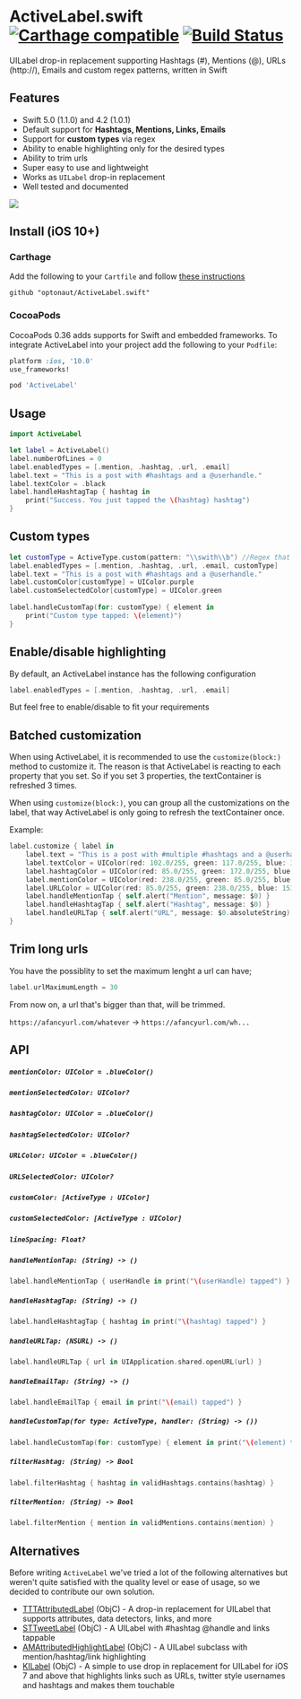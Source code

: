 # ActiveLabel.swift [![Carthage compatible](https://img.shields.io/badge/Carthage-compatible-4BC51D.svg?style=flat)](https://github.com/Carthage/Carthage) [![Build Status](https://travis-ci.org/optonaut/ActiveLabel.swift.svg)](https://travis-ci.org/optonaut/ActiveLabel.swift)

UILabel drop-in replacement supporting Hashtags (#), Mentions (@), URLs (http://), Emails and custom regex patterns, written in Swift

## Features

* Swift 5.0 (1.1.0) and 4.2 (1.0.1)
* Default support for **Hashtags, Mentions, Links, Emails**
* Support for **custom types** via regex
* Ability to enable highlighting only for the desired types
* Ability to trim urls
* Super easy to use and lightweight
* Works as `UILabel` drop-in replacement
* Well tested and documented

![](ActiveLabelDemo/demo.gif)


## Install (iOS 10+)

### Carthage

Add the following to your `Cartfile` and follow [these instructions](https://github.com/Carthage/Carthage#adding-frameworks-to-an-application)

```
github "optonaut/ActiveLabel.swift"
```

### CocoaPods

CocoaPods 0.36 adds supports for Swift and embedded frameworks. To integrate ActiveLabel into your project add the following to your `Podfile`:

```ruby
platform :ios, '10.0'
use_frameworks!

pod 'ActiveLabel'
```

## Usage

```swift
import ActiveLabel

let label = ActiveLabel()
label.numberOfLines = 0
label.enabledTypes = [.mention, .hashtag, .url, .email]
label.text = "This is a post with #hashtags and a @userhandle."
label.textColor = .black
label.handleHashtagTap { hashtag in
    print("Success. You just tapped the \(hashtag) hashtag")
}
```

## Custom types

```swift
let customType = ActiveType.custom(pattern: "\\swith\\b") //Regex that looks for "with"
label.enabledTypes = [.mention, .hashtag, .url, .email, customType]
label.text = "This is a post with #hashtags and a @userhandle."
label.customColor[customType] = UIColor.purple
label.customSelectedColor[customType] = UIColor.green
    
label.handleCustomTap(for: customType) { element in 
    print("Custom type tapped: \(element)") 
}
```

## Enable/disable highlighting

By default, an ActiveLabel instance has the following configuration

```swift
label.enabledTypes = [.mention, .hashtag, .url, .email]
```

But feel free to enable/disable to fit your requirements


## Batched customization

When using ActiveLabel, it is recommended to use the `customize(block:)` method to customize it. The reason is that ActiveLabel is reacting to each property that you set. So if you set 3 properties, the textContainer is refreshed 3 times.

When using `customize(block:)`, you can group all the customizations on the label, that way ActiveLabel is only going to refresh the textContainer once.

Example:

```swift
label.customize { label in
    label.text = "This is a post with #multiple #hashtags and a @userhandle."
    label.textColor = UIColor(red: 102.0/255, green: 117.0/255, blue: 127.0/255, alpha: 1)
    label.hashtagColor = UIColor(red: 85.0/255, green: 172.0/255, blue: 238.0/255, alpha: 1)
    label.mentionColor = UIColor(red: 238.0/255, green: 85.0/255, blue: 96.0/255, alpha: 1)
    label.URLColor = UIColor(red: 85.0/255, green: 238.0/255, blue: 151.0/255, alpha: 1)
    label.handleMentionTap { self.alert("Mention", message: $0) }
    label.handleHashtagTap { self.alert("Hashtag", message: $0) }
    label.handleURLTap { self.alert("URL", message: $0.absoluteString) }
}
```

## Trim long urls

You have the possiblity to set the maximum lenght a url can have;

```swift
label.urlMaximumLength = 30
```

From now on, a url that's bigger than that, will be trimmed.

`https://afancyurl.com/whatever` -> `https://afancyurl.com/wh...`

## API

##### `mentionColor: UIColor = .blueColor()`
##### `mentionSelectedColor: UIColor?`
##### `hashtagColor: UIColor = .blueColor()`
##### `hashtagSelectedColor: UIColor?`
##### `URLColor: UIColor = .blueColor()`
##### `URLSelectedColor: UIColor?`
##### `customColor: [ActiveType : UIColor]`
##### `customSelectedColor: [ActiveType : UIColor]`
##### `lineSpacing: Float?`

##### `handleMentionTap: (String) -> ()`

```swift
label.handleMentionTap { userHandle in print("\(userHandle) tapped") }
```

##### `handleHashtagTap: (String) -> ()`

```swift
label.handleHashtagTap { hashtag in print("\(hashtag) tapped") }
```

##### `handleURLTap: (NSURL) -> ()`

```swift
label.handleURLTap { url in UIApplication.shared.openURL(url) }
```

##### `handleEmailTap: (String) -> ()`

```swift
label.handleEmailTap { email in print("\(email) tapped") }
```

##### `handleCustomTap(for type: ActiveType, handler: (String) -> ())`

```swift
label.handleCustomTap(for: customType) { element in print("\(element) tapped") }
```

##### `filterHashtag: (String) -> Bool`

```swift
label.filterHashtag { hashtag in validHashtags.contains(hashtag) }
```

##### `filterMention: (String) -> Bool`

```swift
label.filterMention { mention in validMentions.contains(mention) }
```

## Alternatives

Before writing `ActiveLabel` we've tried a lot of the following alternatives but weren't quite satisfied with the quality level or ease of usage, so we decided to contribute our own solution.

* [TTTAttributedLabel](https://github.com/TTTAttributedLabel/TTTAttributedLabel) (ObjC) - A drop-in replacement for UILabel that supports attributes, data detectors, links, and more
* [STTweetLabel](https://github.com/SebastienThiebaud/STTweetLabel) (ObjC) - A UILabel with #hashtag @handle and links tappable
* [AMAttributedHighlightLabel](https://github.com/rootd/AMAttributedHighlightLabel) (ObjC) - A UILabel subclass with mention/hashtag/link highlighting
* [KILabel](https://github.com/Krelborn/KILabel) (ObjC) - A simple to use drop in replacement for UILabel for iOS 7 and above that highlights links such as URLs, twitter style usernames and hashtags and makes them touchable
